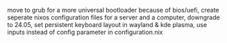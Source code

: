move to grub for a more universal bootloader because of bios/uefi, create seperate nixos configuration files for a server and a computer, downgrade to 24.05, set persistent keyboard layout in wayland & kde plasma, use inputs instead of config parameter in configuration.nix
